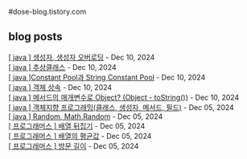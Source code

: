 #dose-blog.tistory.com
## blog posts
[[ java ] 생성자, 생성자 오버로딩](https://dose-blog.tistory.com/entry/java-%EC%83%9D%EC%84%B1%EC%9E%90-%EC%83%9D%EC%84%B1%EC%9E%90-%EC%98%A4%EB%B2%84%EB%A1%9C%EB%94%A9) - Dec 10, 2024<br>
[[ java ] 추상클래스](https://dose-blog.tistory.com/entry/java-%EC%B6%94%EC%83%81%ED%81%B4%EB%9E%98%EC%8A%A4) - Dec 10, 2024<br>
[[ java ]Constant Pool과 String Constant Pool](https://dose-blog.tistory.com/entry/java-Constant-Pool%EA%B3%BC-String-Constant-Pool) - Dec 10, 2024<br>
[[ java ] 객체 상속](https://dose-blog.tistory.com/entry/java-%EA%B0%9D%EC%B2%B4-%EC%83%81%EC%86%8D) - Dec 10, 2024<br>
[[ java ] 메서드의 매개변수로 Object? (Object - toString())](https://dose-blog.tistory.com/entry/java-%EB%A9%94%EC%84%9C%EB%93%9C%EC%9D%98-%EB%A7%A4%EA%B0%9C%EB%B3%80%EC%88%98%EB%A1%9C-Object-Object-toString) - Dec 10, 2024<br>
[[ java ] 객체지향 프로그래밍(클래스, 생성자, 메서드, 필드)](https://dose-blog.tistory.com/entry/java-%EA%B0%9D%EC%B2%B4%EC%A7%80%ED%96%A5-%ED%94%84%EB%A1%9C%EA%B7%B8%EB%9E%98%EB%B0%8D%ED%81%B4%EB%9E%98%EC%8A%A4-%EC%83%9D%EC%84%B1%EC%9E%90-%EB%A9%94%EC%84%9C%EB%93%9C-%ED%95%84%EB%93%9C) - Dec 05, 2024<br>
[[ java ] Random, Math.Random](https://dose-blog.tistory.com/entry/java-Random-MathRandom) - Dec 05, 2024<br>
[[ 프로그래머스 ] 배열 뒤집기](https://dose-blog.tistory.com/entry/%ED%94%84%EB%A1%9C%EA%B7%B8%EB%9E%98%EB%A8%B8%EC%8A%A4-%EB%B0%B0%EC%97%B4-%EB%92%A4%EC%A7%91%EA%B8%B0) - Dec 05, 2024<br>
[[ 프로그래머스 ] 배열의 평균값](https://dose-blog.tistory.com/entry/%ED%94%84%EB%A1%9C%EA%B7%B8%EB%9E%98%EB%A8%B8%EC%8A%A4-%EB%B0%B0%EC%97%B4%EC%9D%98-%ED%8F%89%EA%B7%A0%EA%B0%92) - Dec 05, 2024<br>
[[ 프로그래머스 ] 방문 길이](https://dose-blog.tistory.com/entry/%ED%94%84%EB%A1%9C%EA%B7%B8%EB%9E%98%EB%A8%B8%EC%8A%A4-%EB%B0%A9%EB%AC%B8-%EA%B8%B8%EC%9D%B4) - Dec 05, 2024<br>
